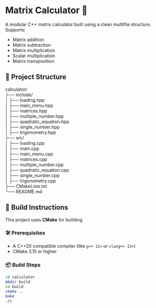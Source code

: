 # Matrix Calculator 🧮

A modular C++ matrix calculator built using a clean multifile structure. Supports:

- Matrix addition
- Matrix subtraction
- Matrix multiplication
- Scalar multiplication
- Matrix transposition

## 📁 Project Structure

calculator/\
├── include/\
│ ├── loading.hpp\
│ ├── main_menu.hpp\
│ ├── matrices.hpp\
│ ├── multiple_number.hpp\
│ ├── quadratic_equation.hpp\
│ ├── single_number.hpp\
│ ├── trigonometry.hpp\
├── src/\
│ ├── loading.cpp\
│ ├── main.cpp\
│ ├── main_menu.cpp\
│ ├── matrices.cpp\
│ ├── multiple_number.cpp\
│ ├── quadratic_equation.cpp\
│ ├── single_number.cpp\
│ ├── trigonometry.cpp\
├── CMakeLists.txt\
└── README.md

## 🔧 Build Instructions

This project uses **CMake** for building.

### 🛠️ Prerequisites

- A C++20 compatible compiler (like `g++ 11+` or `clang++ 13+`)
- CMake 3.15 or higher

### 📦 Build Steps

```bash
cd calculator
mkdir build
cd build
cmake ..
make
./c
```
